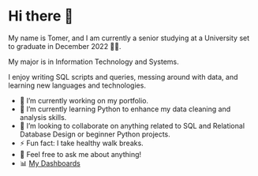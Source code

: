 # Hi there 👋

My name is Tomer, and I am currently a senior studying at a University set to graduate in December 2022 👨‍🎓. 

My major is in Information Technology and Systems. 

I enjoy writing SQL scripts and queries, messing around with data, and learning new languages and technologies. 

- 🔭 I’m currently working on my portfolio.
- 🌱 I’m currently learning Python to enhance my data cleaning and analysis skills. 
- 👯 I’m looking to collaborate on anything related to SQL and Relational Database Design or beginner Python projects.
- ⚡ Fun fact: I take healthy walk breaks.
- 💬 Feel free to ask me about anything!
- 📊 [My Dashboards](https://public.tableau.com/app/profile/tomer.cohen22)

<!--
**tomercoh/tomercoh** is a ✨ _special_ ✨ repository because its `README.md` (this file) appears on your GitHub profile.

Here are some ideas to get you started:


- 🔭 I’m currently working on my portfolio
- 🌱 I’m currently learning Python
- 👯 I’m looking to collaborate on anything SQL and Relational Database Design related or begginer Python projects
- 🤔 I’m looking for help with landing my first Ent
- 💬 Ask me about ...
- 📫 How to reach me: ...
- 😄 Pronouns: ...
- ⚡ Fun fact: ...
-->

